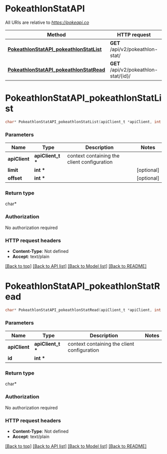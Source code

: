 # PokeathlonStatAPI

All URIs are relative to *https://pokeapi.co*

Method | HTTP request | Description
------------- | ------------- | -------------
[**PokeathlonStatAPI_pokeathlonStatList**](PokeathlonStatAPI.md#PokeathlonStatAPI_pokeathlonStatList) | **GET** /api/v2/pokeathlon-stat/ | 
[**PokeathlonStatAPI_pokeathlonStatRead**](PokeathlonStatAPI.md#PokeathlonStatAPI_pokeathlonStatRead) | **GET** /api/v2/pokeathlon-stat/{id}/ | 


# **PokeathlonStatAPI_pokeathlonStatList**
```c
char* PokeathlonStatAPI_pokeathlonStatList(apiClient_t *apiClient, int *limit, int *offset);
```

### Parameters
Name | Type | Description  | Notes
------------- | ------------- | ------------- | -------------
**apiClient** | **apiClient_t \*** | context containing the client configuration |
**limit** | **int \*** |  | [optional] 
**offset** | **int \*** |  | [optional] 

### Return type

char*



### Authorization

No authorization required

### HTTP request headers

 - **Content-Type**: Not defined
 - **Accept**: text/plain

[[Back to top]](#) [[Back to API list]](../README.md#documentation-for-api-endpoints) [[Back to Model list]](../README.md#documentation-for-models) [[Back to README]](../README.md)

# **PokeathlonStatAPI_pokeathlonStatRead**
```c
char* PokeathlonStatAPI_pokeathlonStatRead(apiClient_t *apiClient, int *id);
```

### Parameters
Name | Type | Description  | Notes
------------- | ------------- | ------------- | -------------
**apiClient** | **apiClient_t \*** | context containing the client configuration |
**id** | **int \*** |  | 

### Return type

char*



### Authorization

No authorization required

### HTTP request headers

 - **Content-Type**: Not defined
 - **Accept**: text/plain

[[Back to top]](#) [[Back to API list]](../README.md#documentation-for-api-endpoints) [[Back to Model list]](../README.md#documentation-for-models) [[Back to README]](../README.md)

